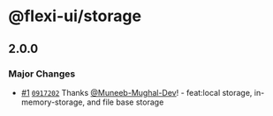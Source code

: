 # @flexi-ui/storage

## 2.0.0

### Major Changes

- [#1](https://github.com/flexi-ui/flexi-ui/pull/1) [`0917202`](https://github.com/flexi-ui/flexi-ui/commit/09172023dc6167de15e2df734cc7689aab6cc765) Thanks [@Muneeb-Mughal-Dev](https://github.com/Muneeb-Mughal-Dev)! - feat:local storage, in-memory-storage, and file base storage
